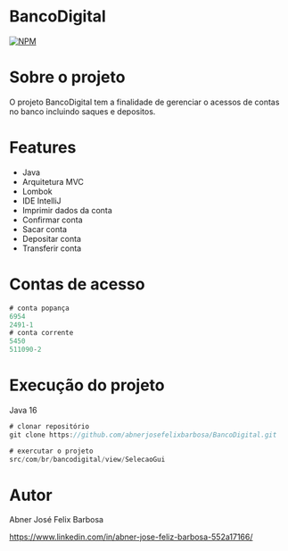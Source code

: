 # BancoDigital
[![NPM](https://img.shields.io/npm/l/react)](https://github.com/abnerjosefelixbarbosa/BancoDigital/blob/main/LICENSE)

# Sobre o projeto

O projeto BancoDigital tem a finalidade de gerenciar o acessos de contas no banco incluindo saques e depositos.

# Features

- Java
- Arquitetura MVC
- Lombok
- IDE IntelliJ
- Imprimir dados da conta
- Confirmar conta
- Sacar conta
- Depositar conta
- Transferir conta

# Contas de acesso

```java
# conta popança
6954
2491-1
# conta corrente
5450
511090-2
```

# Execução do projeto

Java 16

```java
# clonar repositório
git clone https://github.com/abnerjosefelixbarbosa/BancoDigital.git

# exercutar o projeto
src/com/br/bancodigital/view/SelecaoGui
```
# Autor

Abner José Felix Barbosa

https://www.linkedin.com/in/abner-jose-feliz-barbosa-552a17166/
